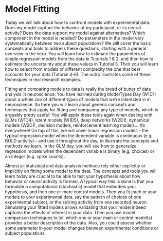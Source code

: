 # Model Fitting

Today we will talk about how to confront models with experimental data. Does my model capture the behavior of my participant, or its neural activity? Does the data support my model against alternatives? Which component in the model is needed? Do parameters in the model vary systematically between two subject populations? We will cover the basic concepts and tools to address these questions, starting with a general overview in the intro. You will learn how to estimate the parameters of simple regression models from the data in Tutorials 1 & 2, and then how to estimate the uncertainty about these values in Tutorial 3. Then you will learn how to select from models of different complexity the one that best accounts for your data (Tutorial 4-6). The outro illustrates some of these techniques in real research examples.

Fitting and comparing models to data is really the bread of butter of data analysis in neuroscience. You have learned during ModelTypes Day (W1D1) about a whole zoo of different types of models that we’re interested in in neuroscience. So here you will learn about generic concepts and techniques that apply for fitting and comparing any type of models, which is arguably pretty useful! You will apply these tools again when dealing with GLMs (W1D4), latent models (W1D5), deep networks (W2D1), dynamical models (W2D1), decision models, reinforcement learning models… it’s everywhere! On top of this, we will cover linear regression models - the typical regression model when the dependent variable is continuous (e.g. BOLD activity) – and use it throughout the day, to illustrate the concepts and methods we learn. In the GLM day, you will see how to generalize regression models when the dependent variable is binary (e.g. choices) or an integer (e.g. spike counts).
 
Almost all statistical and data analysis methods rely either explicitly or implicitly on fitting some model to the data. The concepts and tools you will learn today are crucial to be able to test your hypothesis about how behavior or neural activity is formed. A typical way this is done is that you formulate a computational (stochastic) model that embodies your hypothesis, and then one or more control models. Then you fit each or your models to your experimental data, say the pattern of choices of one experimental subject, or the spiking activity from one recorded neuron. Simulating your fitted models allows validating that your model indeed captures the effects of interest in your data. Then you use model comparison techniques to tell which one or your main or control model(s) provides a better description of the data. Also, you could assess whether some parameter in your model changes between experimental conditions or subject populations.
